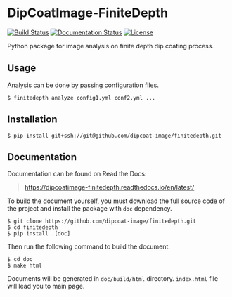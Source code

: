# DipCoatImage-FiniteDepth

[![Build Status](https://github.com/dipcoat-image/finitedepth/actions/workflows/ci.yml/badge.svg)](https://github.com/dipcoat-image/finitedepth/actions/workflows/ci.yml)
[![Documentation Status](https://readthedocs.org/projects/dipcoatimage-finitedepth/badge/?version=latest)](https://dipcoatimage-finitedepth.readthedocs.io/en/latest/?badge=latest)
[![License](https://img.shields.io/github/license/dipcoat-image/finitedepth)](https://github.com/dipcoat-image/finitedepth/blob/master/LICENSE)

Python package for image analysis on finite depth dip coating process.

## Usage

Analysis can be done by passing configuration files.

```
$ finitedepth analyze config1.yml conf2.yml ...
```

## Installation

```
$ pip install git+ssh://git@github.com/dipcoat-image/finitedepth.git
```

## Documentation

Documentation can be found on Read the Docs:

> https://dipcoatimage-finitedepth.readthedocs.io/en/latest/

To build the document yourself, you must download the full source code of the project and install the package with `doc` dependency.

```
$ git clone https://github.com/dipcoat-image/finitedepth.git
$ cd finitedepth
$ pip install .[doc]
```

Then run the following command to build the document.

```
$ cd doc
$ make html
```

Documents will be generated in `doc/build/html` directory.
`index.html` file will lead you to main page.
